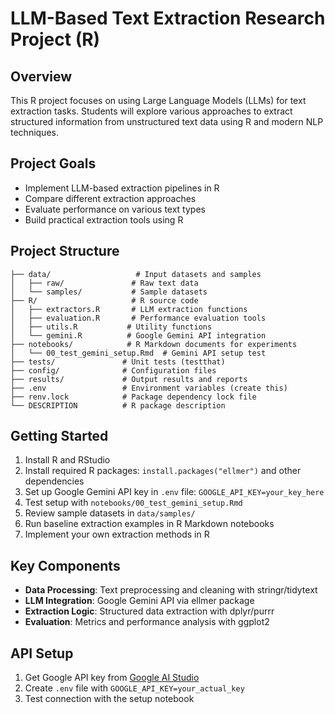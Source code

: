 # LLM-Based Text Extraction Research Project (R)

## Overview
This R project focuses on using Large Language Models (LLMs) for text extraction tasks. Students will explore various approaches to extract structured information from unstructured text data using R and modern NLP techniques.

## Project Goals
- Implement LLM-based extraction pipelines in R
- Compare different extraction approaches
- Evaluate performance on various text types
- Build practical extraction tools using R

## Project Structure
```
├── data/                   # Input datasets and samples
│   ├── raw/               # Raw text data
│   └── samples/           # Sample datasets
├── R/                     # R source code
│   ├── extractors.R       # LLM extraction functions
│   ├── evaluation.R       # Performance evaluation tools
│   ├── utils.R           # Utility functions
│   └── gemini.R          # Google Gemini API integration
├── notebooks/            # R Markdown documents for experiments
│   └── 00_test_gemini_setup.Rmd  # Gemini API setup test
├── tests/               # Unit tests (testthat)
├── config/              # Configuration files
├── results/             # Output results and reports
├── .env                 # Environment variables (create this)
├── renv.lock            # Package dependency lock file
└── DESCRIPTION          # R package description
```

## Getting Started
1. Install R and RStudio
2. Install required R packages: `install.packages("ellmer")` and other dependencies
3. Set up Google Gemini API key in `.env` file: `GOOGLE_API_KEY=your_key_here`
4. Test setup with `notebooks/00_test_gemini_setup.Rmd`
5. Review sample datasets in `data/samples/`
6. Run baseline extraction examples in R Markdown notebooks
7. Implement your own extraction methods in R

## Key Components
- **Data Processing**: Text preprocessing and cleaning with stringr/tidytext
- **LLM Integration**: Google Gemini API via ellmer package
- **Extraction Logic**: Structured data extraction with dplyr/purrr
- **Evaluation**: Metrics and performance analysis with ggplot2

## API Setup
1. Get Google API key from [Google AI Studio](https://makersuite.google.com/app/apikey)
2. Create `.env` file with `GOOGLE_API_KEY=your_actual_key`
3. Test connection with the setup notebook